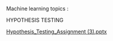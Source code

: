 Machine learning topics :

HYPOTHESIS TESTING

[Hypothesis_Testing_Assignment (3).pptx](https://github.com/kruthikagowdav/Data-Science/files/14071336/Hypothesis_Testing_Assignment.3.pptx)
